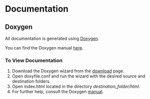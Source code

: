 # Documentation

## Doxygen

All documentation is generated using [Doxygen](http://www.doxygen.org/index.html).

You can find the Doxygen manual [here](http://www.doxygen.nl/manual/index.html).

### To View Documentation

1. Download the Doxygen wizard from the [download](http://www.doxygen.org/download.html) page. 
2. Open doxyfile.conf and run the wizard with the desired source and destination folders.
3. Open index.html located in the directory *destination_folder/html*.
4. For further help, consult the Doxygen [manual](http://www.doxygen.nl/manual/index.html).
